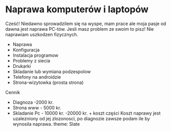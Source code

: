
# Naprawa komputerów i laptopów


Cześć! Niedawno sprowadzilem się na wyspe, mam prace ale moja pasje od dawna jest naprawa PC-tów. Jesli masz problem ze swoim to pisz! Nie naprawiam uszkodzen fizycznych.

 - Naprawa
 - Konfiguracja
 - Instalacja programow
 - Problemy z siecia
 - Drukarki
 - Skladanie lub wymiana podzespolow
- Telefony na androidzie
- Strona-wizytowka (prosta strona)

Cennik

 - Diagnoza -2000 kr.
 - Strona www - 5000 kr.
 - Skladanie Pc - 10000 kr. -20000 kr. + koszt części
 Koszt naprawy jest uzalezniony od jej zlozonosci, po diagnozie zawsze podam ile by wynosila naprawa.
theme: Slate
